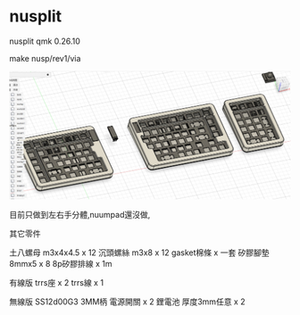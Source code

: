 # nusplit
nusplit qmk 0.26.10


make nusp/rev1/via


![image](https://github.com/ouser555/nusplit/blob/main/pic/001.jpg)

目前只做到左右手分體,nuumpad還沒做,

其它零件

土八螺母 m3x4x4.5      x 12
沉頭螺絲 m3x8          x 12
gasket棉條             x 一套
矽膠腳墊8mmx5          x 8
8p矽膠排線             x 1m

有線版
trrs座                 x 2
trrs線                 x 1

無線版
SS12d00G3 3MM柄 電源開關  x 2
鋰電池 厚度3mm任意        x 2
